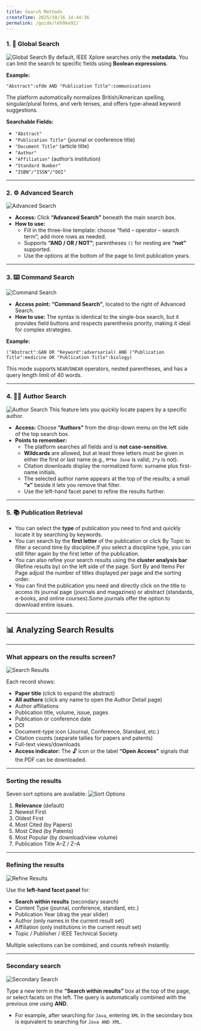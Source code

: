 ```yaml
---
title: Search Methods
createTime: 2025/10/16 14:44:36
permalink: /guide/l6h9ke92/
---
```


### **1. 🔎 Global Search**
![Global Search](../src/guide/global.png)
By default, IEEE Xplore searches only the **metadata**. You can limit the search to specific fields using **Boolean expressions**.

**Example:**

```
"Abstract":ofdm AND "Publication Title":communications
```

The platform automatically normalizes British/American spelling, singular/plural forms, and verb tenses, and offers type-ahead keyword suggestions.

**Searchable Fields:**

  * `"Abstract"`
  * `"Publication Title"` (journal or conference title)
  * `"Document Title"` (article title)
  * `"Author"`
  * `"Affiliation"` (author’s institution)
  * `"Standard Number"`
  * `"ISBN"/"ISSN"/"DOI"`

-----

### **2. ⚙️ Advanced Search**
![Advanced Search](../src/guide/advanced.png)
  * **Access:** Click **“Advanced Search”** beneath the main search box.
  * **How to use:**
      * Fill in the three-line template: choose “field – operator – search term”; add more rows as needed.
      * Supports **“AND / OR / NOT”**; parentheses `()` for nesting are **“not”** supported.
      * Use the options at the bottom of the page to limit publication years.

-----

### **3. ⌨️ Command Search**
![Command Search](../src/guide/command.png)
  * **Access point:** **“Command Search”**, located to the right of Advanced Search.
  * **How to use:** The syntax is identical to the single-box search, but it provides field buttons and respects parenthesis priority, making it ideal for complex strategies.

**Example:**

```
("Abstract":GAN OR "Keyword":adversarial) AND ("Publication Title":medicine OR "Publication Title":biology)
```

This mode supports `NEAR`/`ONEAR` operators, nested parentheses, and has a query length limit of 40 words.

-----

### **4. 🧑‍🔬 Author Search**
![Author Search](../src/guide/author.png)
This feature lets you quickly locate papers by a specific author.

  * **Access:** Choose **“Authors”** from the drop-down menu on the left side of the top search box.
  * **Points to remember:**
      * The platform searches all fields and is **not case-sensitive**.
      * **Wildcards** are allowed, but at least three letters must be given in either the first or last name (e.g., `M*ke Jone` is valid; `J*y` is not).
      * Citation downloads display the normalized form: surname plus first-name initials.
      * The selected author name appears at the top of the results; a small **“x”** beside it lets you remove that filter.
      * Use the left-hand facet panel to refine the results further.

-----

### **5. 📚 Publication Retrieval**

* You can select the **type** of publication you need to find and quickly locate it by searching by keywords.
*	You can search by the **first letter** of the publication or click By Topic to filter a second time by discipline.If you select a discipline type, you can still filter again by the first letter of the publication.
*	You can also refine your search results using the **cluster analysis bar** (Refine results by) on the left side of the page. Sort By and Items Per Page adjust the number of titles displayed per page and the sorting order.
*	You can find the publication you need and directly click on the title to access its journal page (journals and magazines) or abstract (standards, e-books, and online courses).Some journals offer the option to download entire issues.


-----

## 📊 Analyzing Search Results

-----

### **What appears on the results screen?**
![Search Results](../src/guide/results.png)

Each record shows:

  * **Paper title** (click to expand the abstract)
  * **All authors** (click any name to open the Author Detail page)
  * Author affiliations
  * Publication title, volume, issue, pages
  * Publication or conference date
  * DOI
  * Document-type icon (Journal, Conference, Standard, etc.)
  * Citation counts (separate tallies for papers and patents)
  * Full-text views/downloads
  * **Access indicator:** The 🔓 icon or the label **“Open Access”** signals that the PDF can be downloaded.

-----

### **Sorting the results**

Seven sort options are available:
![Sort Options](../src/guide/options.png)
1.  **Relevance** (default)
2.  Newest First
3.  Oldest First
4.  Most Cited (by Papers)
5.  Most Cited (by Patents)
6.  Most Popular (by download/view volume)
7.  Publication Title A–Z / Z–A

-----

### **Refining the results**
![Refine Results](../src/guide/refine.png)

Use the **left-hand facet panel** for:

  * **Search within results** (secondary search)
  * Content Type (journal, conference, standard, etc.)
  * Publication Year (drag the year slider)
  * Author (only names in the current result set)
  * Affiliation (only institutions in the current result set)
  * Topic / Publisher / IEEE Technical Society

Multiple selections can be combined, and counts refresh instantly.

-----

### **Secondary search**
![Secondary Search](../src/guide/secondary.png)

Type a new term in the **“Search within results”** box at the top of the page, or select facets on the left. The query is automatically combined with the previous one using **AND**.

  * For example, after searching for `Java`, entering `XML` in the secondary box is equivalent to searching for `Java AND XML`.